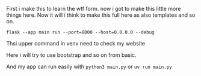 First i make this to learn the wtf form. now i got to make this little more things here. 
Now it will i think to make this full here as also templates and so on.


```
flask --app main run --port=8000 --host=0.0.0.0 --debug
```

Thsi upper command in venv need to check my website 

Here i will try to use bootstrap and so on from basic.

And my app can run easily with 
```python3 main.py```
or 
```uv run main.py```